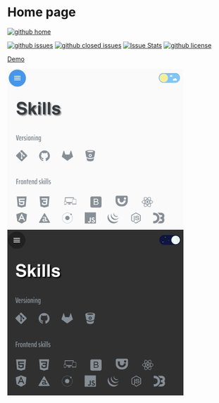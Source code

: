 # Home page

[![github home](https://img.shields.io/badge/gaetanozappi-homepage-blue.svg?style=flat)](https://github.com/gaetanozappi/homepage)

[![github issues](https://img.shields.io/github/issues/gaetanozappi/homepage.svg?style=flat)](https://github.com/gaetanozappi/homepage/issues)
[![github closed issues](https://img.shields.io/github/issues-closed/gaetanozappi/homepage.svg?style=flat&colorB=44cc11)](https://github.com/gaetanozappi/homepage/issues?q=is%3Aissue+is%3Aclosed)
[![Issue Stats](https://img.shields.io/issuestats/i/github/gaetanozappi/homepage.svg?style=flat&colorB=44cc11)](http://github.com/gaetanozappi/homepage/issues)
[![github license](https://img.shields.io/github/license/gaetanozappi/homepage.svg)]()

[Demo](https://gaetanozappi.github.io)

<img align="left" src="https://raw.githubusercontent.com/gaetanozappi/gaetanozappi.github.io/master/screen/Light.png" width="400px" heigth="200px" />
<img align="left" src="https://raw.githubusercontent.com/gaetanozappi/gaetanozappi.github.io/master/screen/Dark.png" width="400px" heigth="200px" />

